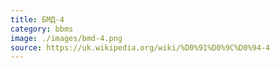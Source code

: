 ```yaml
---
title: БМД-4
category: bbms
image: ./images/bmd-4.png
source: https://uk.wikipedia.org/wiki/%D0%91%D0%9C%D0%94-4
---
```

